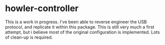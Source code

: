 # howler-controller

This is a work in progress. I've been able to reverse engineer the USB protocol, and replicate it within this package. This is still very much a first attempt, but i believe most of the original configuration is implemented. Lots of clean-up is required.
